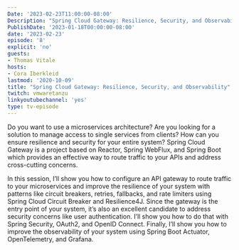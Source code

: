 ```yaml
---
Date: '2023-02-23T11:00:00-08:00'
Description: "Spring Cloud Gateway: Resilience, Security, and Observability"
PublishDate: '2023-01-18T00:00:00-08:00'
date: '2023-02-23'
episode: '8'
explicit: 'no'
guests:
- Thomas Vitale
hosts:
- Cora Iberkleid
lastmod: '2020-10-09'
title: "Spring Cloud Gateway: Resilience, Security, and Observability"
twitch: vmwaretanzu
linkyoutubechannel: 'yes'
type: tv-episode
---
```


Do you want to use a microservices architecture? Are you looking for a solution to manage access to single services from clients? How can you ensure resilience and security for your entire system? Spring Cloud Gateway is a project based on Reactor, Spring WebFlux, and Spring Boot which provides an effective way to route traffic to your APIs and address cross-cutting concerns.

In this session, I’ll show you how to configure an API gateway to route traffic to your microservices and improve the resilience of your system with patterns like circuit breakers, retries, fallbacks, and rate limiters using Spring Cloud Circuit Breaker and Resilience4J. Since the gateway is the entry point of your system, it’s also an excellent candidate to address security concerns like user authentication. I’ll show you how to do that with Spring Security, OAuth2, and OpenID Connect. Finally, I’ll show you how to improve the observability of your system using Spring Boot Actuator, OpenTelemetry, and Grafana.
